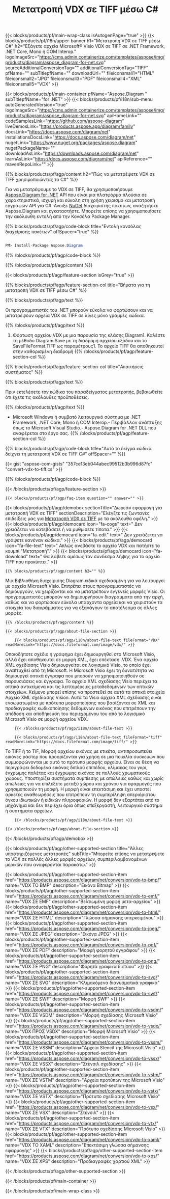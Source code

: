 ﻿---
title: Μετατροπή VDX σε TIFF μέσω C# 
weight: 2920
url: /el/net/conversion/vdx-to-tiff/ 
description: Δείγμα κώδικα για μετατροπή VDX σε TIFF C#. Χρησιμοποιήστε API παράδειγμα κώδικα για μαζική μετατροπή αρχείων VDX σε TIFF εντός VB.NET, Asp.NET ή οποιασδήποτε εφαρμογής που βασίζεται σε .NET.
---
{{< blocks/products/pf/main-wrap-class isAutogenPage="true" >}}
{{< blocks/products/pf/i18n/upper-banner h1="Μετατροπή VDX σε TIFF μέσω C#" h2="Εξάγετε αρχεία Microsoft® Visio VDX σε TIFF σε .NET Framework, .NET Core, Mono ή COM Interop." logoImageSrc="https://cms.admin.containerize.com/templates/aspose/img/products/diagram/aspose_diagram-for-net.svg" sourceAdditionalConversionTag="" additionalConversionTag="TIFF" pfName="" subTitlepfName="" downloadUrl="" fileiconsmall1="HTML" fileiconsmall2="JPG" fileiconsmall3="PDF" fileiconsmall4="XML" fileiconsmall5="VDX" >}}

{{< blocks/products/pf/main-container pfName="Aspose.Diagram " subTitlepfName="for .NET" >}}
{{< blocks/products/pf/i18n/sub-menu autoGeneratedVersion="true" logoImageSrc="https://cms.admin.containerize.com/templates/aspose/img/products/diagram/aspose_diagram-for-net.svg" apiHomeLink="" codeSamplesLink="https://github.com/aspose-diagram" liveDemosLink="https://products.aspose.app/diagram/family" docsLink="https://docs.aspose.com/diagram/net" installationsDocsLink="https://docs.aspose.com/diagram/net" nugetLink="https://www.nuget.org/packages/aspose.diagram" nugetPackageName="" downloadAsLink="https://downloads.aspose.com/diagram/net" learnAsLink="https://docs.aspose.com/diagram/net" apiReference="" mavenRepoLink="" >}}

{{% blocks/products/pf/agp/content h2="Πώς να μετατρέψετε VDX σε TIFF χρησιμοποιώντας το C#" %}}

 Για να μετατρέψουμε το VDX σε TIFF, θα χρησιμοποιήσουμε
 [Aspose.Diagram for .NET](https://products.aspose.com/diagram/net) 
 API που είναι μια πλατφόρμα πλούσια σε χαρακτηριστικά, ισχυρή και εύκολη στη χρήση χειρισμό και μετατροπή εγγράφων API για C#. Ανοιξε
 [NuGet](https://www.nuget.org/packages/aspose.diagram) 
 διαχειριστής πακέτων, αναζητήστε
 Aspose.Diagram 
 και εγκαταστήστε. Μπορείτε επίσης να χρησιμοποιήσετε την ακόλουθη εντολή από την Κονσόλα Package Manager.

{{% blocks/products/pf/agp/code-block title="Εντολή κονσόλας διαχείρισης πακέτων" offSpacer="true" %}}

```cs

PM> Install-Package Aspose.Diagram


```

{{% /blocks/products/pf/agp/code-block %}}

{{% /blocks/products/pf/agp/content %}}

{{< blocks/products/pf/agp/feature-section isGrey="true" >}}

{{% blocks/products/pf/agp/feature-section-col title="Βήματα για τη μετατροπή VDX σε TIFF μέσω C#" %}}

{{% blocks/products/pf/agp/text %}}

 Οι προγραμματιστές του .NET μπορούν εύκολα να φορτώσουν και να μετατρέψουν αρχεία VDX σε TIFF σε λίγες μόνο γραμμές κώδικα.

{{% /blocks/products/pf/agp/text %}}

1. Φόρτωση αρχείου VDX με μια παρουσία της κλάσης Diagram1. Καλέστε τη μέθοδο Diagram.Save με τη διαδρομή αρχείου εξόδου και το SaveFileFormat.TIFF ως παραμέτρους1. Το αρχείο TIFF θα αποθηκευτεί στην καθορισμένη διαδρομή
{{% /blocks/products/pf/agp/feature-section-col %}}

{{% blocks/products/pf/agp/feature-section-col title="Απαιτήσεις συστήματος" %}}

{{% blocks/products/pf/agp/text %}}

 Πριν εκτελέσετε τον κώδικα του παραδείγματος μετατροπής, βεβαιωθείτε ότι έχετε τις ακόλουθες προϋποθέσεις.

{{% /blocks/products/pf/agp/text %}}

- Microsoft Windows ή συμβατό λειτουργικό σύστημα με .NET Framework, .NET Core, Mono ή COM Interop.- Περιβάλλον ανάπτυξης όπως το Microsoft Visual Studio.- Aspose.Diagram for .NET DLL που αναφέρεται στο έργο σας.
{{% /blocks/products/pf/agp/feature-section-col %}}

{{% blocks/products/pf/agp/code-block title="Αυτό το δείγμα κώδικα δείχνει τη μετατροπή VDX σε TIFF C#" offSpacer="" %}}

{{< gist "aspose-com-gists" "357ce13eb044abec99512b3b996d87fc" "convert-vdx-to-tiff.cs" >}}

{{% /blocks/products/pf/agp/code-block %}}

{{< /blocks/products/pf/agp/feature-section >}}

    {{< blocks/products/pf/agp/faq-item question="" answer="" >}}
 

<!-- aboutfile Starts -->

{{< blocks/products/pf/agp/demobox sectionTitle="Δωρεάν εφαρμογή για μετατροπή VDX σε TIFF" sectionDescription="Ελέγξτε τις ζωντανές επιδείξεις μας για [Μετατροπή VDX σε TIFF](https://products.aspose.app/diagram/conversion/vdx-to-tiff) με τα ακόλουθα οφέλη." >}}
        {{< blocks/products/pf/agp/democard icon="fa-cogs" text=" Δεν χρειάζεται να κατεβάσετε ή να ρυθμίσετε τίποτα." >}}
        {{< blocks/products/pf/agp/democard icon="fa-edit" text=" Δεν χρειάζεται να γράψετε κανέναν κώδικα." >}}
        {{< blocks/products/pf/agp/democard icon="fa-file-text" text=" Απλώς ανεβάστε το αρχείο VDX και πατήστε το κουμπί \"Μετατροπή\"." >}}
        {{< blocks/products/pf/agp/democard icon="fa-download" text=" Θα λάβετε αμέσως τον σύνδεσμο λήψης για το αρχείο TIFF που προκύπτει." >}}

    {{% blocks/products/pf/agp/content h2="" %}}

 Μια Βιβλιοθήκη διαχείρισης Diagram ειδικά σχεδιασμένη για να λειτουργεί με αρχεία Microsoft Visio. Επιτρέπει στους προγραμματιστές να δημιουργούν, να χειρίζονται και να μετατρέπουν εγγενείς μορφές Visio. Οι προγραμματιστές μπορούν να δημιουργήσουν διαγράμματα από την αρχή, καθώς και να φορτώσουν εύκολα υπάρχοντα αρχεία και να χειριστούν τα στοιχεία του διαγράμματος για να εξαγάγουν το αποτέλεσμα σε άλλες μορφές.



    {{% /blocks/products/pf/agp/content %}}

    {{< blocks/products/pf/agp/about-file-section >}}

        {{< blocks/products/pf/agp/i18n/about-file-text fileFormat="VDX" readMoreLink="https://docs.fileformat.com/image/vdx/" >}}
Οποιοδήποτε σχέδιο ή γράφημα έχει δημιουργηθεί στο Microsoft Visio, αλλά έχει αποθηκευτεί σε μορφή XML, έχει επέκταση .VDX. Ένα αρχείο XML σχεδίασης Visio δημιουργείται σε λογισμικό Visio, το οποίο έχει αναπτυχθεί από τη Microsoft. Η Microsoft Visio έχει τη δυνατότητα να δημιουργεί οπτικά έγγραφα που μπορούν να χρησιμοποιηθούν σε παρουσιάσεις και έγγραφα. Το αρχείο XML σχεδίασης Visio περιέχει τα οπτικά αντικείμενα και τις λεπτομέρειες μεταδεδομένων των οπτικών στοιχείων. Κείμενο μπορεί επίσης να προστεθεί σε αυτά τα οπτικά στοιχεία Αρχείο XML σχεδίασης Vision. Αυτά τα Visio αρχεία XML σχεδίασης είναι ενσωματωμένα με πρότυπα μορφοποίησης που βασίζονται σε XML και προδιαγραφές κωδικοποίησης δεδομένων εικόνας που επιτρέπουν την απόδοση και αποθήκευση του περιεχομένου του από το λογισμικό Microsoft Visio σε μορφή αρχείου VDX.

        {{< /blocks/products/pf/agp/i18n/about-file-text >}}

        {{< blocks/products/pf/agp/i18n/about-file-text fileFormat="tiff" readMoreLink="https://docs.fileformat.com/image/tiff/" >}}
Το TIFF ή το TIF, Μορφή αρχείου εικόνας με ετικέτα, αντιπροσωπεύει εικόνες ράστερ που προορίζονται για χρήση σε μια ποικιλία συσκευών που συμμορφώνονται με αυτό το πρότυπο μορφής αρχείου. Είναι σε θέση να περιγράφει δεδομένα εικόνας διπλού επιπέδου, κλίμακας του γκρι, έγχρωμης παλέτας και έγχρωμης εικόνας σε πολλούς χρωματικούς χώρους. Υποστηρίζει συστήματα συμπίεσης με απώλειες καθώς και χωρίς απώλειες για να επιλέξετε μεταξύ χώρου και χρόνου για εφαρμογές που χρησιμοποιούν τη μορφή. Η μορφή είναι επεκτάσιμη και έχει υποστεί αρκετές αναθεωρήσεις που επιτρέπουν τη συμπερίληψη απεριόριστου όγκου ιδιωτικών ή ειδικών πληροφοριών. Η μορφή δεν εξαρτάται από το μηχάνημα και δεν περιέχει όρια όπως επεξεργαστή, λειτουργικό σύστημα ή συστήματα αρχείων.

        {{< /blocks/products/pf/agp/i18n/about-file-text >}}

    {{< /blocks/products/pf/agp/about-file-section >}}

{{< /blocks/products/pf/agp/demobox >}}

<!-- aboutfile Ends -->

{{< blocks/products/pf/agp/other-supported-section title="Άλλες υποστηριζόμενες μετατροπές" subTitle="Μπορείτε επίσης να μετατρέψετε το VDX σε πολλές άλλες μορφές αρχείων, συμπεριλαμβανομένων μερικών που αναφέρονται παρακάτω." >}}

{{< blocks/products/pf/agp/other-supported-section-item href="https://products.aspose.com/diagram/net/conversion/vdx-to-bmp/" name="VDX TO BMP" description="Εικόνα Bitmap" >}}
{{< blocks/products/pf/agp/other-supported-section-item href="https://products.aspose.com/diagram/net/conversion/vdx-to-emf/" name="VDX ΣΕ EMF" description="Βελτιωμένη μορφή μετα-αρχείου" >}}
{{< blocks/products/pf/agp/other-supported-section-item href="https://products.aspose.com/diagram/net/conversion/vdx-to-html/" name="VDX ΣΕ HTML" description="Γλώσσα σήμανσης υπερκειμένου" >}}
{{< blocks/products/pf/agp/other-supported-section-item href="https://products.aspose.com/diagram/net/conversion/vdx-to-jpeg/" name="VDX ΣΕ JPEG" description="Εικόνα JPEG" >}}
{{< blocks/products/pf/agp/other-supported-section-item href="https://products.aspose.com/diagram/net/conversion/vdx-to-pdf/" name="VDX ΣΕ PDF" description="Μορφή φορητού εγγράφου" >}}
{{< blocks/products/pf/agp/other-supported-section-item href="https://products.aspose.com/diagram/net/conversion/vdx-to-png/" name="VDX ΣΕ PNG" description="Φορητά γραφικά δικτύου" >}}
{{< blocks/products/pf/agp/other-supported-section-item href="https://products.aspose.com/diagram/net/conversion/vdx-to-svg/" name="VDX ΣΕ SVG" description="Κλιμακόμενα διανυσματικά γραφικά" >}}
{{< blocks/products/pf/agp/other-supported-section-item href="https://products.aspose.com/diagram/net/conversion/vdx-to-swf/" name="VDX ΣΕ SWF" description="Μορφή SWF" >}}
{{< blocks/products/pf/agp/other-supported-section-item href="https://products.aspose.com/diagram/net/conversion/vdx-to-vsdm/" name="VDX ΣΕ VSDM" description="Μορφή σχεδίασης Microsoft Visio" >}}
{{< blocks/products/pf/agp/other-supported-section-item href="https://products.aspose.com/diagram/net/conversion/vdx-to-vsdx/" name="VDX ΠΡΟΣ VSDX" description="Μορφή Microsoft Visio" >}}
{{< blocks/products/pf/agp/other-supported-section-item href="https://products.aspose.com/diagram/net/conversion/vdx-to-vssm/" name="VDX ΣΕ VSSM" description="Αρχεία Stencil της Microsoft Visio" >}}
{{< blocks/products/pf/agp/other-supported-section-item href="https://products.aspose.com/diagram/net/conversion/vdx-to-vssx/" name="VDX ΣΕ VSSX" description="Στένσιλ σχεδίασης" >}}
{{< blocks/products/pf/agp/other-supported-section-item href="https://products.aspose.com/diagram/net/conversion/vdx-to-vstm/" name="VDX ΣΕ VSTM" description="Αρχεία προτύπων της Microsoft Visio" >}}
{{< blocks/products/pf/agp/other-supported-section-item href="https://products.aspose.com/diagram/net/conversion/vdx-to-vstx/" name="VDX ΣΕ VSTX" description="Πρότυπο σχεδίασης Microsoft Visio" >}}
{{< blocks/products/pf/agp/other-supported-section-item href="https://products.aspose.com/diagram/net/conversion/vdx-to-vsx/" name="VDX ΣΕ VSX" description="Στένσιλ" >}}
{{< blocks/products/pf/agp/other-supported-section-item href="https://products.aspose.com/diagram/net/conversion/vdx-to-vtx/" name="VDX ΣΕ VTX" description="Πρότυπο σχεδίασης Microsoft Visio" >}}
{{< blocks/products/pf/agp/other-supported-section-item href="https://products.aspose.com/diagram/net/conversion/vdx-to-xaml/" name="VDX TO XAML" description="Επεκτάσιμη γλώσσα σήμανσης εφαρμογής" >}}
{{< blocks/products/pf/agp/other-supported-section-item href="https://products.aspose.com/diagram/net/conversion/vdx-to-xps/" name="VDX ΣΕ XPS" description="Προδιαγραφές χαρτιού XML" >}}

{{< /blocks/products/pf/agp/other-supported-section >}}

{{< /blocks/products/pf/main-container >}}
    
{{< /blocks/products/pf/main-wrap-class >}}